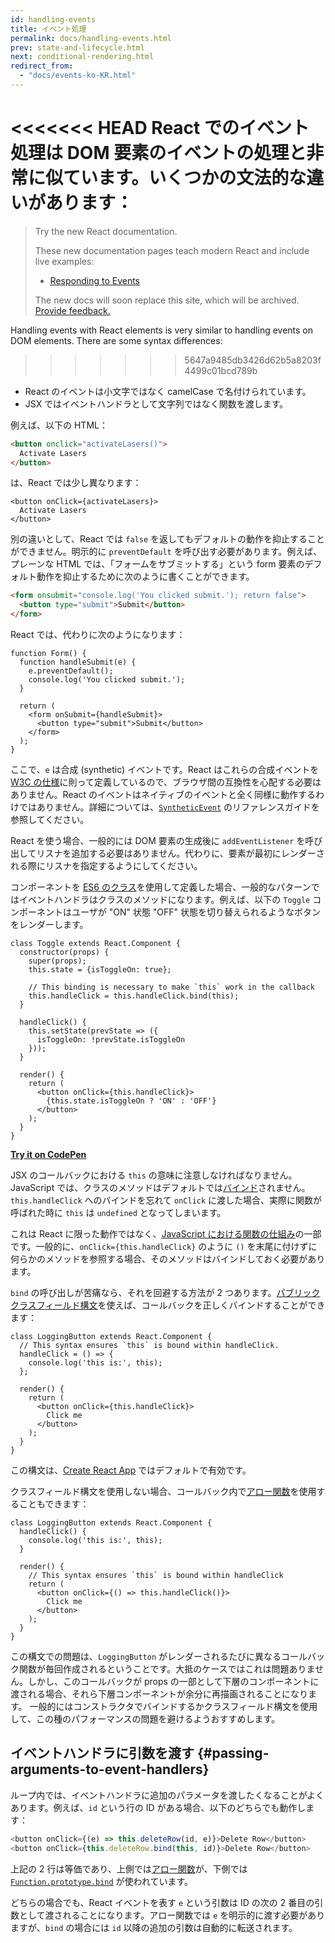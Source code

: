 ```yaml
---
id: handling-events
title: イベント処理
permalink: docs/handling-events.html
prev: state-and-lifecycle.html
next: conditional-rendering.html
redirect_from:
  - "docs/events-ko-KR.html"
---
```


<<<<<<< HEAD
React でのイベント処理は DOM 要素のイベントの処理と非常に似ています。いくつかの文法的な違いがあります：
=======
> Try the new React documentation.
> 
> These new documentation pages teach modern React and include live examples:
>
> - [Responding to Events](https://beta.reactjs.org/learn/responding-to-events)
>
> The new docs will soon replace this site, which will be archived. [Provide feedback.](https://github.com/reactjs/reactjs.org/issues/3308)


Handling events with React elements is very similar to handling events on DOM elements. There are some syntax differences:
>>>>>>> 5647a9485db3426d62b5a8203f4499c01bcd789b

* React のイベントは小文字ではなく camelCase で名付けられています。
* JSX ではイベントハンドラとして文字列ではなく関数を渡します。

例えば、以下の HTML：

```html
<button onclick="activateLasers()">
  Activate Lasers
</button>
```

は、React では少し異なります：

```js{1}
<button onClick={activateLasers}>
  Activate Lasers
</button>
```

別の違いとして、React では `false` を返してもデフォルトの動作を抑止することができません。明示的に `preventDefault` を呼び出す必要があります。例えば、プレーンな HTML では、「フォームをサブミットする」という form 要素のデフォルト動作を抑止するために次のように書くことができます。

```html
<form onsubmit="console.log('You clicked submit.'); return false">
  <button type="submit">Submit</button>
</form>
```

React では、代わりに次のようになります：

```js{3}
function Form() {
  function handleSubmit(e) {
    e.preventDefault();
    console.log('You clicked submit.');
  }

  return (
    <form onSubmit={handleSubmit}>
      <button type="submit">Submit</button>
    </form>
  );
}
```

ここで、`e` は合成 (synthetic) イベントです。React はこれらの合成イベントを [W3C の仕様](https://www.w3.org/TR/DOM-Level-3-Events/)に則って定義しているので、ブラウザ間の互換性を心配する必要はありません。React のイベントはネイティブのイベントと全く同様に動作するわけではありません。詳細については、[`SyntheticEvent`](/docs/events.html) のリファレンスガイドを参照してください。

React を使う場合、一般的には DOM 要素の生成後に `addEventListener` を呼び出してリスナを追加する必要はありません。代わりに、要素が最初にレンダーされる際にリスナを指定するようにしてください。

コンポーネントを [ES6 のクラス](https://developer.mozilla.org/en/docs/Web/JavaScript/Reference/Classes)を使用して定義した場合、一般的なパターンではイベントハンドラはクラスのメソッドになります。例えば、以下の `Toggle` コンポーネントはユーザが "ON" 状態 "OFF" 状態を切り替えられるようなボタンをレンダーします。

```js{6,7,10-14,18}
class Toggle extends React.Component {
  constructor(props) {
    super(props);
    this.state = {isToggleOn: true};

    // This binding is necessary to make `this` work in the callback
    this.handleClick = this.handleClick.bind(this);
  }

  handleClick() {
    this.setState(prevState => ({
      isToggleOn: !prevState.isToggleOn
    }));
  }

  render() {
    return (
      <button onClick={this.handleClick}>
        {this.state.isToggleOn ? 'ON' : 'OFF'}
      </button>
    );
  }
}
```

[**Try it on CodePen**](https://codepen.io/gaearon/pen/xEmzGg?editors=0010)

JSX のコールバックにおける `this` の意味に注意しなければなりません。JavaScript では、クラスのメソッドはデフォルトでは[バインド](https://developer.mozilla.org/en/docs/Web/JavaScript/Reference/Global_objects/Function/bind)されません。`this.handleClick` へのバインドを忘れて `onClick` に渡した場合、実際に関数が呼ばれた時に `this` は `undefined` となってしまいます。

これは React に限った動作ではなく、[JavaScript における関数の仕組み](https://www.smashingmagazine.com/2014/01/understanding-javascript-function-prototype-bind/)の一部です。一般的に、`onClick={this.handleClick}` のように `()` を末尾に付けずに何らかのメソッドを参照する場合、そのメソッドはバインドしておく必要があります。

`bind` の呼び出しが苦痛なら、それを回避する方法が 2 つあります。[パブリッククラスフィールド構文](https://babeljs.io/docs/plugins/transform-class-properties/)を使えば、コールバックを正しくバインドすることができます：

```js{2-6}
class LoggingButton extends React.Component {
  // This syntax ensures `this` is bound within handleClick.
  handleClick = () => {
    console.log('this is:', this);
  };

  render() {
    return (
      <button onClick={this.handleClick}>
        Click me
      </button>
    );
  }
}
```

この構文は、[Create React App](https://github.com/facebookincubator/create-react-app) ではデフォルトで有効です。

クラスフィールド構文を使用しない場合、コールバック内で[アロー関数](https://developer.mozilla.org/en/docs/Web/JavaScript/Reference/Functions/Arrow_functions)を使用することもできます：

```js{7-9}
class LoggingButton extends React.Component {
  handleClick() {
    console.log('this is:', this);
  }

  render() {
    // This syntax ensures `this` is bound within handleClick
    return (
      <button onClick={() => this.handleClick()}>
        Click me
      </button>
    );
  }
}
```

この構文での問題は、`LoggingButton` がレンダーされるたびに異なるコールバック関数が毎回作成されるということです。大抵のケースではこれは問題ありません。しかし、このコールバックが props の一部として下層のコンポーネントに渡される場合、それら下層コンポーネントが余分に再描画されることになります。
一般的にはコンストラクタでバインドするかクラスフィールド構文を使用して、この種のパフォーマンスの問題を避けるようおすすめします。

## イベントハンドラに引数を渡す {#passing-arguments-to-event-handlers}

ループ内では、イベントハンドラに追加のパラメータを渡したくなることがよくあります。例えば、`id` という行の ID がある場合、以下のどちらでも動作します：

```js
<button onClick={(e) => this.deleteRow(id, e)}>Delete Row</button>
<button onClick={this.deleteRow.bind(this, id)}>Delete Row</button>
```

上記の 2 行は等価であり、上側では[アロー関数](https://developer.mozilla.org/en-US/docs/Web/JavaScript/Reference/Functions/Arrow_functions)が、下側では [`Function.prototype.bind`](https://developer.mozilla.org/en-US/docs/Web/JavaScript/Reference/Global_objects/Function/bind) が使われています。

どちらの場合でも、React イベントを表す `e` という引数は ID の次の 2 番目の引数として渡されることになります。アロー関数では `e` を明示的に渡す必要がありますが、`bind` の場合には `id` 以降の追加の引数は自動的に転送されます。
